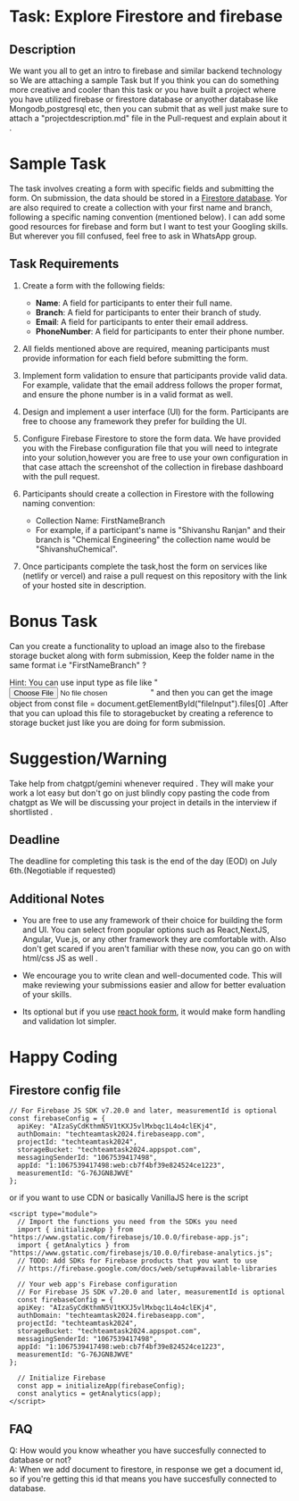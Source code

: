 # Task: Explore Firestore and firebase

## Description

We want you all to get an intro to firebase and similar backend technology so We are attaching a sample Task but If you think you can do something more creative and cooler than this task or you have built a project where you have utilized firebase or firestore database or anyother database like Mongodb,postgresql etc, then you can submit that as well just make sure to attach a "projectdescription.md" file in the Pull-request and explain about it .






# Sample Task 

The task involves creating a form with specific fields and submitting the form. On submission, the data should be stored in a [Firestore database](https://firebase.google.com/docs/firestore). Yor are also required to create a collection with your first name and branch, following a specific naming convention (mentioned below). I can add some good resources for firebase and form but I want to test your Googling skills. But wherever you fill confused, feel free to ask in WhatsApp group.

## Task Requirements

1. Create a form with the following fields:
   - **Name**: A field for participants to enter their full name.
   - **Branch**: A field for participants to enter their branch of study.
   - **Email**: A field for participants to enter their email address.
   - **PhoneNumber**: A field for participants to enter their phone number.

2. All fields mentioned above are required, meaning participants must provide information for each field before submitting the form.

3. Implement form validation to ensure that participants provide valid data. For example, validate that the email address follows the proper format, and ensure the phone number is in a valid format as well.

4. Design and implement a user interface (UI) for the form. Participants are free to choose any framework they prefer for building the UI.

5. Configure Firebase Firestore to store the form data. We have provided you with the Firebase configuration file that you will need to integrate into your solution,however you are free to use your own configuration in that case attach the screenshot of the collection in firebase dashboard with the pull request.

6. Participants should create a collection in Firestore with the following naming convention:
   - Collection Name: FirstNameBranch
   - For example, if a participant's name is "Shivanshu Ranjan" and their branch is "Chemical Engineering" the collection name would be "ShivanshuChemical".

7. Once participants complete the task,host the form on services like (netlify or vercel) and raise a pull request on this repository with the link of your hosted site in description.


# Bonus Task
Can you create a functionality to upload an image also to the firebase storage bucket along with form submission, Keep the folder name in the same format i.e "FirstNameBranch" ?

Hint: You can use input type as file like   "<input type="file" id="fileInput" />" and then you can get the image object from  const file = document.getElementById("fileInput").files[0] .After that you can upload this file to storagebucket by creating a reference to storage bucket just like you are doing for form submission.

# Suggestion/Warning 
Take help from chatgpt/gemini whenever required . They will make your work a lot easy but don't go on just blindly copy pasting the code from chatgpt as We will be discussing your project in details in the interview if shortlisted .




## Deadline

The deadline for completing this task is the end of the day (EOD) on July 6th.(Negotiable if requested)

## Additional Notes

- You are free to use any framework of their choice for building the form and UI. You can select from popular options such as React,NextJS, Angular, Vue.js, or any other framework they are comfortable with. Also don't get scared if you aren't familiar with these now, you can go on with html/css JS as well .
 
- We encourage you to write clean and well-documented code. This will make reviewing your submissions easier and allow for better evaluation of your skills.
- Its optional but if you use [react hook form](https://www.react-hook-form.com), it would make form handling and validation lot simpler.


# Happy Coding 



## Firestore config file
```
// For Firebase JS SDK v7.20.0 and later, measurementId is optional
const firebaseConfig = {
  apiKey: "AIzaSyCdKthmN5V1tKXJ5vlMxbqc1L4o4clEKj4",
  authDomain: "techteamtask2024.firebaseapp.com",
  projectId: "techteamtask2024",
  storageBucket: "techteamtask2024.appspot.com",
  messagingSenderId: "1067539417498",
  appId: "1:1067539417498:web:cb7f4bf39e824524ce1223",
  measurementId: "G-76JGN8JWVE"
};
```
or if you want to use CDN or basically VanillaJS here is the script
```
<script type="module">
  // Import the functions you need from the SDKs you need
  import { initializeApp } from "https://www.gstatic.com/firebasejs/10.0.0/firebase-app.js";
  import { getAnalytics } from "https://www.gstatic.com/firebasejs/10.0.0/firebase-analytics.js";
  // TODO: Add SDKs for Firebase products that you want to use
  // https://firebase.google.com/docs/web/setup#available-libraries

  // Your web app's Firebase configuration
  // For Firebase JS SDK v7.20.0 and later, measurementId is optional
  const firebaseConfig = {
  apiKey: "AIzaSyCdKthmN5V1tKXJ5vlMxbqc1L4o4clEKj4",
  authDomain: "techteamtask2024.firebaseapp.com",
  projectId: "techteamtask2024",
  storageBucket: "techteamtask2024.appspot.com",
  messagingSenderId: "1067539417498",
  appId: "1:1067539417498:web:cb7f4bf39e824524ce1223",
  measurementId: "G-76JGN8JWVE"
};

  // Initialize Firebase
  const app = initializeApp(firebaseConfig);
  const analytics = getAnalytics(app);
</script>
```

## FAQ
Q: How would you know wheather you have succesfully connected to database or not?<br>
A: When we add document to firestore, in response we get a document id, so if you're getting this id that means you have succesfully connected to database.
